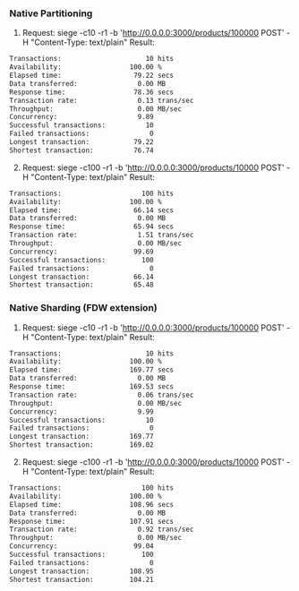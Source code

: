 ### Native Partitioning

1. Request: siege -c10 -r1 -b 'http://0.0.0.0:3000/products/100000 POST' -H "Content-Type: text/plain"
Result: 
```bash
Transactions:                     10 hits
Availability:                 100.00 %
Elapsed time:                  79.22 secs
Data transferred:               0.00 MB
Response time:                 78.36 secs
Transaction rate:               0.13 trans/sec
Throughput:                     0.00 MB/sec
Concurrency:                    9.89
Successful transactions:          10
Failed transactions:               0
Longest transaction:           79.22
Shortest transaction:          76.74
```
2. Request: siege -c100 -r1 -b 'http://0.0.0.0:3000/products/10000 POST' -H "Content-Type: text/plain"
Result:
```bash
Transactions:                    100 hits
Availability:                 100.00 %
Elapsed time:                  66.14 secs
Data transferred:               0.00 MB
Response time:                 65.94 secs
Transaction rate:               1.51 trans/sec
Throughput:                     0.00 MB/sec
Concurrency:                   99.69
Successful transactions:         100
Failed transactions:               0
Longest transaction:           66.14
Shortest transaction:          65.48
```

### Native Sharding (FDW extension)

1. Request: siege -c10 -r1 -b 'http://0.0.0.0:3000/products/100000 POST' -H "Content-Type: text/plain"
Result: 
```bash
Transactions:                     10 hits
Availability:                 100.00 %
Elapsed time:                 169.77 secs
Data transferred:               0.00 MB
Response time:                169.53 secs
Transaction rate:               0.06 trans/sec
Throughput:                     0.00 MB/sec
Concurrency:                    9.99
Successful transactions:          10
Failed transactions:               0
Longest transaction:          169.77
Shortest transaction:         169.02
```

2. Request: siege -c100 -r1 -b 'http://0.0.0.0:3000/products/10000 POST' -H "Content-Type: text/plain"
Result:
```bash
Transactions:                    100 hits
Availability:                 100.00 %
Elapsed time:                 108.96 secs
Data transferred:               0.00 MB
Response time:                107.91 secs
Transaction rate:               0.92 trans/sec
Throughput:                     0.00 MB/sec
Concurrency:                   99.04
Successful transactions:         100
Failed transactions:               0
Longest transaction:          108.95
Shortest transaction:         104.21
```
